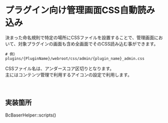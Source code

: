 # プラグイン向け管理画面CSS自動読み込み

決まった命名規則で特定の場所にCSSファイルを設置することで、管理画面において、対象プラグインの画面も含め全画面でそのCSS読み込む事ができます。

```shell
# 例）
plugins/{PluginName}/webroot/css/admin/{plugin_name}_admin.css
```
CSSファイル名は、アンダースコア区切りとなります。  
主にはコンテンツ管理で利用するアイコンの設定で利用します。

　
## 実装箇所
BcBaserHelper::scripts()
